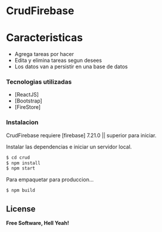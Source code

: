 # CrudFirebase

# Caracteristicas

  - Agrega tareas por hacer 
  - Edita y elimina tareas segun desees
  - Los datos van a persistir en una base de datos 


### Tecnologias utilizadas

* [ReactJS] 
* [Bootstrap] 
* [FireStore] 


### Instalacion

CrudFirebase requiere [firebase] 7.21.0 || superior para iniciar.

Instalar las dependencias e iniciar un servidor local.

```sh
$ cd crud
$ npm install
$ npm start
```

Para empaquetar para produccion...

```sh
$ npm build
```


License
----




**Free Software, Hell Yeah!**


